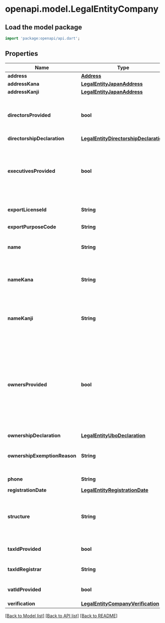 # openapi.model.LegalEntityCompany

## Load the model package
```dart
import 'package:openapi/api.dart';
```

## Properties
Name | Type | Description | Notes
------------ | ------------- | ------------- | -------------
**address** | [**Address**](Address.md) |  | [optional] 
**addressKana** | [**LegalEntityJapanAddress**](LegalEntityJapanAddress.md) |  | [optional] 
**addressKanji** | [**LegalEntityJapanAddress**](LegalEntityJapanAddress.md) |  | [optional] 
**directorsProvided** | **bool** | Whether the company's directors have been provided. This Boolean will be `true` if you've manually indicated that all directors are provided via [the `directors_provided` parameter](https://stripe.com/docs/api/accounts/update#update_account-company-directors_provided). | [optional] 
**directorshipDeclaration** | [**LegalEntityDirectorshipDeclaration**](LegalEntityDirectorshipDeclaration.md) |  | [optional] 
**executivesProvided** | **bool** | Whether the company's executives have been provided. This Boolean will be `true` if you've manually indicated that all executives are provided via [the `executives_provided` parameter](https://stripe.com/docs/api/accounts/update#update_account-company-executives_provided), or if Stripe determined that sufficient executives were provided. | [optional] 
**exportLicenseId** | **String** | The export license ID number of the company, also referred as Import Export Code (India only). | [optional] 
**exportPurposeCode** | **String** | The purpose code to use for export transactions (India only). | [optional] 
**name** | **String** | The company's legal name. Also available for accounts where [controller.requirement_collection](/api/accounts/object#account_object-controller-requirement_collection) is `stripe`. | [optional] 
**nameKana** | **String** | The Kana variation of the company's legal name (Japan only). Also available for accounts where [controller.requirement_collection](/api/accounts/object#account_object-controller-requirement_collection) is `stripe`. | [optional] 
**nameKanji** | **String** | The Kanji variation of the company's legal name (Japan only). Also available for accounts where [controller.requirement_collection](/api/accounts/object#account_object-controller-requirement_collection) is `stripe`. | [optional] 
**ownersProvided** | **bool** | Whether the company's owners have been provided. This Boolean will be `true` if you've manually indicated that all owners are provided via [the `owners_provided` parameter](https://stripe.com/docs/api/accounts/update#update_account-company-owners_provided), or if Stripe determined that sufficient owners were provided. Stripe determines ownership requirements using both the number of owners provided and their total percent ownership (calculated by adding the `percent_ownership` of each owner together). | [optional] 
**ownershipDeclaration** | [**LegalEntityUboDeclaration**](LegalEntityUboDeclaration.md) |  | [optional] 
**ownershipExemptionReason** | **String** | This value is used to determine if a business is exempt from providing ultimate beneficial owners. See [this support article](https://support.stripe.com/questions/exemption-from-providing-ownership-details) and [changelog](https://docs.stripe.com/changelog/acacia/2025-01-27/ownership-exemption-reason-accounts-api) for more details. | [optional] 
**phone** | **String** | The company's phone number (used for verification). | [optional] 
**registrationDate** | [**LegalEntityRegistrationDate**](LegalEntityRegistrationDate.md) |  | [optional] 
**structure** | **String** | The category identifying the legal structure of the company or legal entity. Also available for accounts where [controller.requirement_collection](/api/accounts/object#account_object-controller-requirement_collection) is `stripe`. See [Business structure](https://stripe.com/docs/connect/identity-verification#business-structure) for more details. | [optional] 
**taxIdProvided** | **bool** | Whether the company's business ID number was provided. | [optional] 
**taxIdRegistrar** | **String** | The jurisdiction in which the `tax_id` is registered (Germany-based companies only). | [optional] 
**vatIdProvided** | **bool** | Whether the company's business VAT number was provided. | [optional] 
**verification** | [**LegalEntityCompanyVerification**](LegalEntityCompanyVerification.md) |  | [optional] 

[[Back to Model list]](../README.md#documentation-for-models) [[Back to API list]](../README.md#documentation-for-api-endpoints) [[Back to README]](../README.md)


